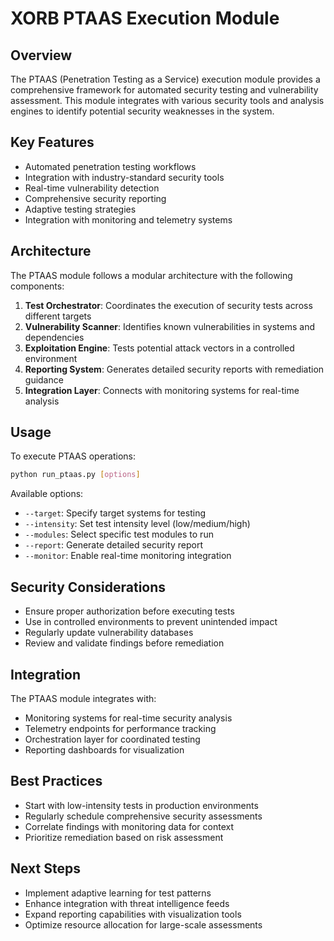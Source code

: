 # XORB PTAAS Execution Module

##  Overview
The PTAAS (Penetration Testing as a Service) execution module provides a comprehensive framework for automated security testing and vulnerability assessment. This module integrates with various security tools and analysis engines to identify potential security weaknesses in the system.

##  Key Features
- Automated penetration testing workflows
- Integration with industry-standard security tools
- Real-time vulnerability detection
- Comprehensive security reporting
- Adaptive testing strategies
- Integration with monitoring and telemetry systems

##  Architecture
The PTAAS module follows a modular architecture with the following components:

1. **Test Orchestrator**: Coordinates the execution of security tests across different targets
2. **Vulnerability Scanner**: Identifies known vulnerabilities in systems and dependencies
3. **Exploitation Engine**: Tests potential attack vectors in a controlled environment
4. **Reporting System**: Generates detailed security reports with remediation guidance
5. **Integration Layer**: Connects with monitoring systems for real-time analysis

##  Usage
To execute PTAAS operations:

```bash
python run_ptaas.py [options]
```

Available options:
- `--target`: Specify target systems for testing
- `--intensity`: Set test intensity level (low/medium/high)
- `--modules`: Select specific test modules to run
- `--report`: Generate detailed security report
- `--monitor`: Enable real-time monitoring integration

##  Security Considerations
- Ensure proper authorization before executing tests
- Use in controlled environments to prevent unintended impact
- Regularly update vulnerability databases
- Review and validate findings before remediation

##  Integration
The PTAAS module integrates with:
- Monitoring systems for real-time security analysis
- Telemetry endpoints for performance tracking
- Orchestration layer for coordinated testing
- Reporting dashboards for visualization

##  Best Practices
- Start with low-intensity tests in production environments
- Regularly schedule comprehensive security assessments
- Correlate findings with monitoring data for context
- Prioritize remediation based on risk assessment

##  Next Steps
- Implement adaptive learning for test patterns
- Enhance integration with threat intelligence feeds
- Expand reporting capabilities with visualization tools
- Optimize resource allocation for large-scale assessments